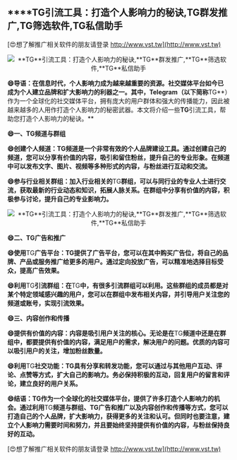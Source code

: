 ## ****TG**引流工具：打造个人影响力的秘诀,**TG**群发推广,**TG**筛选软件,**TG**私信助手**

[😍想了解推广相关软件的朋友请登录 http://www.vst.tw](http://www.vst.tw)

 <center><img src="https://vst.tw/MP4/tuiguang/png/8.png" alt="**TG**引流工具：打造个人影响力的秘诀,**TG**群发推广,**TG**筛选软件,**TG**私信助手"></center>

**😄导语：在信息时代，个人影响力成为越来越重要的资源。社交媒体平台如今已成为个人建立品牌和扩大影响力的利器之一。其中，Telegram（以下简称**TG**）作为一个全球化的社交媒体平台，拥有庞大的用户群体和强大的传播能力，因此被越来越多的人用作打造个人影响力的秘密武器。本文将介绍一些**TG**引流工具，帮助您打造个人影响力的秘诀。**

**😄一、**TG**频道与群组**

**😄创建个人频道：**TG**频道是一个非常有效的个人品牌建设工具。通过创建自己的频道，您可以分享有价值的内容，吸引和留住粉丝，提升自己的专业形象。在频道中可以发布文字、图片、视频等多种形式的内容，与粉丝进行互动和交流。**

**😄参与行业相关群组：加入行业相关的**TG**群组，可以与同行业的专业人士进行交流，获取最新的行业动态和知识，拓展人脉关系。在群组中分享有价值的内容，积极参与讨论，提升自己的专业影响力。**

 <center><img src="https://vst.tw/MP4/tuiguang/png/7.png" alt="**TG**引流工具：打造个人影响力的秘诀,**TG**群发推广,**TG**筛选软件,**TG**私信助手"></center>

**😄二、**TG**广告和推广**

**😄使用**TG**广告平台：**TG**提供了广告平台，您可以在其中购买广告位，将自己的品牌、产品或服务推广给更多的用户。通过定向投放广告，可以精准地选择目标受众，提高广告效果。**

**😄利用**TG**引流群组：在**TG**中，有很多引流群组可以利用。这些群组的成员都是对某个特定领域感兴趣的用户，您可以在群组中发布相关内容，并引导用户关注您的频道或账号，实现引流效果。**

**😄三、内容创作和传播**

**😄提供有价值的内容：内容是吸引用户关注的核心。无论是在**TG**频道中还是在群组中，都要提供有价值的内容，满足用户的需求，解决用户的问题。优质的内容可以吸引用户的关注，增加粉丝数量。**

**😄利用**TG**社交功能：**TG**具有分享和转发功能，您可以通过与其他用户互动、评论、点赞等方式，扩大自己的影响力。务必保持积极的互动，回复用户的留言和评论，建立良好的用户关系。**

**😄结语：**TG**作为一个全球化的社交媒体平台，提供了许多打造个人影响力的机会。通过利用**TG**频道与群组、**TG**广告和推广以及内容创作和传播等方式，您可以打造自己的个人品牌，扩大影响力，获得更多的关注和认可。但同时也要注意，建立个人影响力需要时间和努力，并且要始终坚持提供有价值的内容，与粉丝保持良好的互动。**

[😍想了解推广相关软件的朋友请登录 http://www.vst.tw](http://www.vst.tw)



